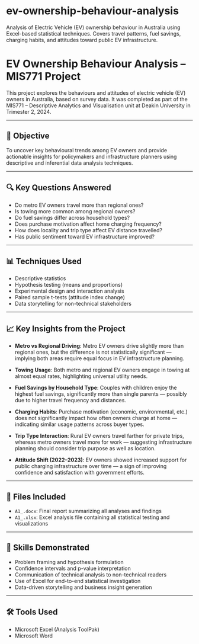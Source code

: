 # ev-ownership-behaviour-analysis
Analysis of Electric Vehicle (EV) ownership behaviour in Australia using Excel-based statistical techniques. Covers travel patterns, fuel savings, charging habits, and attitudes toward public EV infrastructure.

# EV Ownership Behaviour Analysis – MIS771 Project

This project explores the behaviours and attitudes of electric vehicle (EV) owners in Australia, based on survey data. It was completed as part of the MIS771 – Descriptive Analytics and Visualisation unit at Deakin University in Trimester 2, 2024.

---

## 🎯 Objective

To uncover key behavioural trends among EV owners and provide actionable insights for policymakers and infrastructure planners using descriptive and inferential data analysis techniques.

---

## 🔍 Key Questions Answered

- Do metro EV owners travel more than regional ones?
- Is towing more common among regional owners?
- Do fuel savings differ across household types?
- Does purchase motivation affect home charging frequency?
- How does locality and trip type affect EV distance travelled?
- Has public sentiment toward EV infrastructure improved?

---

## 📊 Techniques Used

- Descriptive statistics
- Hypothesis testing (means and proportions)
- Experimental design and interaction analysis
- Paired sample t-tests (attitude index change)
- Data storytelling for non-technical stakeholders

---

## 📈 Key Insights from the Project

- **Metro vs Regional Driving**: Metro EV owners drive slightly more than regional ones, but the difference is not statistically significant — implying both areas require equal focus in EV infrastructure planning.

- **Towing Usage**: Both metro and regional EV owners engage in towing at almost equal rates, highlighting universal utility needs.

- **Fuel Savings by Household Type**: Couples with children enjoy the highest fuel savings, significantly more than single parents — possibly due to higher travel frequency and distances.

- **Charging Habits**: Purchase motivation (economic, environmental, etc.) does not significantly impact how often owners charge at home — indicating similar usage patterns across buyer types.

- **Trip Type Interaction**: Rural EV owners travel farther for private trips, whereas metro owners travel more for work — suggesting infrastructure planning should consider trip purpose as well as location.

- **Attitude Shift (2022–2023)**: EV owners showed increased support for public charging infrastructure over time — a sign of improving confidence and satisfaction with government efforts.

---

## 📁 Files Included

- `A1_.docx`: Final report summarizing all analyses and findings
- `A1_.xlsx`: Excel analysis file containing all statistical testing and visualizations


---

## 🧠 Skills Demonstrated

- Problem framing and hypothesis formulation  
- Confidence intervals and p-value interpretation  
- Communication of technical analysis to non-technical readers  
- Use of Excel for end-to-end statistical investigation  
- Data-driven storytelling and business insight generation

---

## 🛠 Tools Used

- Microsoft Excel (Analysis ToolPak)
- Microsoft Word

